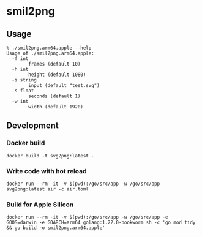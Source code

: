 # smil2png

## Usage

```
% ./smil2png.arm64.apple --help
Usage of ./smil2png.arm64.apple:
  -f int
    	frames (default 10)
  -h int
    	height (default 1080)
  -i string
    	input (default "test.svg")
  -s float
    	seconds (default 1)
  -w int
    	width (default 1920)
```

## Development

### Docker build

```
docker build -t svg2png:latest .
```

### Write code with hot reload

```
docker run --rm -it -v $(pwd):/go/src/app -w /go/src/app svg2png:latest air -c air.toml
```

### Build for Apple Silicon

```
docker run --rm -it -v $(pwd):/go/src/app -w /go/src/app -e GOOS=darwin -e GOARCH=arm64 golang:1.22.0-bookworm sh -c 'go mod tidy && go build -o smil2png.arm64.apple'
```